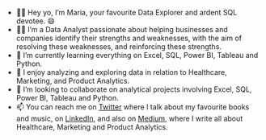 - 👋🏾 Hey yo, I’m Maria, your favourite Data Explorer and ardent SQL devotee. 😄
- 🙋🏾 I’m a Data Analyst passionate about helping businesses and companies identify their strengths and weaknesses, with the aim of resolving these weaknesses, and reinforcing these strengths.
- 🌱 I’m currently learning everything on Excel, SQL, Power BI, Tableau and Python.
- 🧐 I enjoy analyzing and exploring data in relation to Healthcare, Marketing, and Product Analytics.
- 💞️ I’m looking to collaborate on analytical projects involving Excel, SQL, Power BI, Tableau and Python.
- 📫 You can reach me on [Twitter](https://twitter.com/the_mareeah) where I talk about my favourite books and music, on [LinkedIn](https://linkedin.com/mwlite/in/maria-goretti-anike-290a48153), and also on [Medium](https://medium.com/@mariacolby3), where I write all about Healthcare, Marketing and Product Analytics.
<!---
Strano1/Strano1 is a ✨ special ✨ repository because its `README.md` (this file) appears on your GitHub profile.
You can click the Preview link to take a look at your changes.
--->
